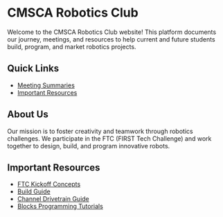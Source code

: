 # CMSCA Robotics Club

Welcome to the CMSCA Robotics Club website! This platform documents our journey, meetings, and resources to help current and future students build, program, and market robotics projects.

## Quick Links
- [Meeting Summaries](./meetings/)
- [Important Resources](#important-resources)

## About Us
Our mission is to foster creativity and teamwork through robotics challenges. We participate in the FTC (FIRST Tech Challenge) and work together to design, build, and program innovative robots.

## Important Resources
- [FTC Kickoff Concepts](https://docs.revrobotics.com/ftc-kickoff-concepts)
- [Build Guide](https://www.revrobotics.com/content/docs/2024-25_REV_DUO_FTC_Starter_Bot-Build_Guide.pdf)
- [Channel Drivetrain Guide](https://docs.revrobotics.com/duo-build/channel-drivetrain-build-guide)
- [Blocks Programming Tutorials](https://www.youtube.com/playlist?list=PLEuGrYl8iBm4A4yrRcatGcK7q0od0LYov)


